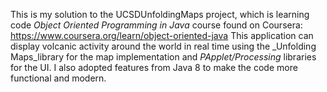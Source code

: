 This is my solution to the UCSDUnfoldingMaps project, which is learning code *Object Oriented Programming in Java* course found on Coursera:
https://www.coursera.org/learn/object-oriented-java
This application can display volcanic activity around the world in real time using the _Unfolding Maps_library for the map implementation and _PApplet/Processing_ libraries for the UI. 
I also adopted features from Java 8 to make the code more functional and modern.